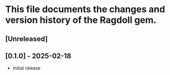 # This file documents the changes and version history of the Ragdoll gem.

## [Unreleased]

## [0.1.0] - 2025-02-18

- Initial release
